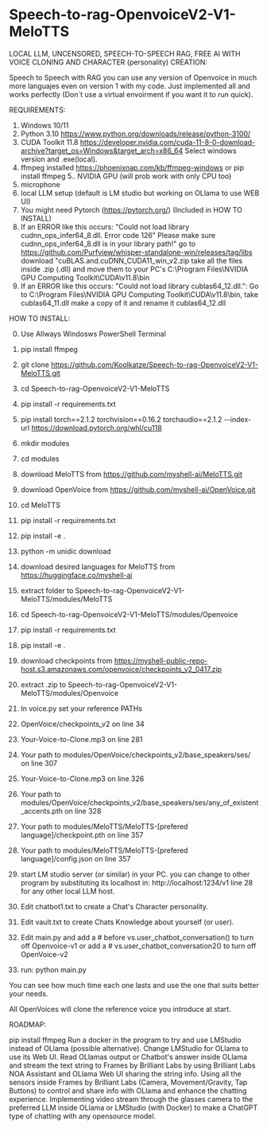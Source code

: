 # Speech-to-rag-OpenvoiceV2-V1-MeloTTS

LOCAL LLM, UNCENSORED, SPEECH-TO-SPEECH RAG, FREE AI WITH VOICE CLONING AND CHARACTER (personality) CREATION:

Speech to Speech with RAG you can use any version of Openvoice in much more languajes even on version 1 with my code. Just implemented all and works perfectly (Don´t use a virtual envoirment if you want it to run quick).

REQUIREMENTS:

1. Windows 10/11
2. Python 3.10 https://www.python.org/downloads/release/python-3100/
3. CUDA Toolkit 11.8 https://developer.nvidia.com/cuda-11-8-0-download-archive?target_os=Windows&target_arch=x86_64 Select windows version and .exe(local).
4. ffmpeg installed https://phoenixnap.com/kb/ffmpeg-windows or pip install ffmpeg
5.. NVIDIA GPU (will prob work with only CPU too)
6. microphone
7. local LLM setup (default is LM studio but working on OLlama to use WEB UI)
8. You might need Pytorch (https://pytorch.org/) (Included in HOW TO INSTALL)
9. If an ERROR like this occurs: "Could not load library cudnn_ops_infer64_8.dll. Error code 126" Please make sure cudnn_ops_infer64_8.dll is in your library path!" go to https://github.com/Purfview/whisper-standalone-win/releases/tag/libs download "cuBLAS.and.cuDNN_CUDA11_win_v2.zip take all the files inside .zip (.dll) and move them to your PC's C:\Program Files\NVIDIA GPU Computing Toolkit\CUDA\v11.8\bin
10. If an ERROR like this occurs: "Could not load library cublas64_12.dll.": Go to C:\Program Files\NVIDIA GPU Computing Toolkit\CUDA\v11.8\bin, take cublas64_11.dll make a copy of it and rename it cublas64_12.dll

HOW TO INSTALL:

0. Use Allways Windosws PowerShell Terminal

1. pip install ffmpeg
2. git clone https://github.com/Koolkatze/Speech-to-rag-OpenvoiceV2-V1-MeloTTS.git
3. cd Speech-to-rag-OpenvoiceV2-V1-MeloTTS
4. pip install -r requirements.txt
5. pip install torch==2.1.2 torchvision==0.16.2 torchaudio==2.1.2 --index-url https://download.pytorch.org/whl/cu118
6. mkdir modules
7. cd modules
8. download MeloTTS from https://github.com/myshell-ai/MeloTTS.git
9. download OpenVoice from https://github.com/myshell-ai/OpenVoice.git
10. cd MeloTTS
11. pip install -r requirements.txt
12. pip install -e .
13. python -m unidic download
14. download desired languages for MeloTTS from https://huggingface.co/myshell-ai
15. extract folder to Speech-to-rag-OpenvoiceV2-V1-MeloTTS/modules/MeloTTS
16. cd Speech-to-rag-OpenvoiceV2-V1-MeloTTS/modules/Openvoice
17. pip install -r requirements.txt
18. pip install -e .
19. download checkpoints from https://myshell-public-repo-host.s3.amazonaws.com/openvoice/checkpoints_v2_0417.zip
20. extract .zip to Speech-to-rag-OpenvoiceV2-V1-MeloTTS/modules/Openvoice
21. In voice.py set your reference PATHs 
22. OpenVoice/checkpoints_v2 on line 34
23. Your-Voice-to-Clone.mp3 on line 281
24. Your path to modules/OpenVoice/checkpoints_v2/base_speakers/ses/ on line 307
25. Your-Voice-to-Clone.mp3 on line 326
26. Your path to modules/OpenVoice/checkpoints_v2/base_speakers/ses/any_of_existent_accents.pth on line 328
27. Your path to modules/MeloTTS/MeloTTS-[prefered language]/checkpoint.pth on line 357
29. Your path to modules/MeloTTS/MeloTTS-[prefered language]/config.json on line 357

30. start LM studio server (or similar) in your PC. you can change to other program by substituting its localhost in: http://localhost:1234/v1 line 28 for any other local LLM host.
31. Edit chatbot1.txt to create a Chat's Character personality.
32. Edit vault.txt to create Chats Knowledge about yourself (or user).
34. Edit main.py and add a # before vs.user_chatbot_conversation() to turn off Openvoice-v1 or add a # vs.user_chatbot_conversation2() to turn off OpenVoice-v2
35. run: python main.py

You can see how much time each one lasts and use the one that suits better your needs.

All OpenVoices will clone the reference voice you introduce at start.

ROADMAP:

pip install ffmpeg
Run a docker in the program to try and use LMStudio instead of OLlama (possible alternative).
Change LMStudio for OLlama to use its Web UI.
Read OLlamas output or Chatbot's answer inside OLlama and stream the text string to Frames by Brilliant Labs by using Brilliant Labs NOA Assistant and OLlama Web UI sharing the string info.
Using all the sensors inside Frames by Brilliant Labs (Camera, Movement/Gravity, Tap Buttons) to control and share info with OLlama and enhance the chatting experience.
Implementing video stream through the glasses camera to the preferred LLM inside OLlama or LMStudio (with Docker) to make a ChatGPT type of chatting with any opensource model.
